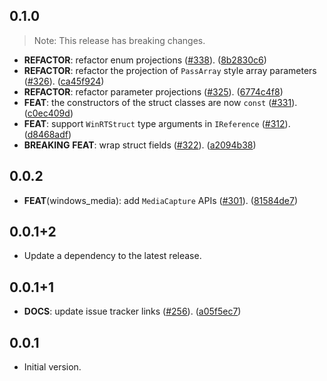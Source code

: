 ## 0.1.0

> Note: This release has breaking changes.

 - **REFACTOR**: refactor enum projections ([#338](https://github.com/halildurmus/dartwinrt/issues/338)). ([8b2830c6](https://github.com/halildurmus/dartwinrt/commit/8b2830c6c9ffcfe4e5ffe745d65820e33c08dc98))
 - **REFACTOR**: refactor the projection of `PassArray` style array parameters ([#326](https://github.com/halildurmus/dartwinrt/issues/326)). ([ca45f924](https://github.com/halildurmus/dartwinrt/commit/ca45f92440d371b65fbeaba5b36817c46d747b2f))
 - **REFACTOR**: refactor parameter projections ([#325](https://github.com/halildurmus/dartwinrt/issues/325)). ([6774c4f8](https://github.com/halildurmus/dartwinrt/commit/6774c4f8d1e79b886116d951bfe18718921f659d))
 - **FEAT**: the constructors of the struct classes are now `const` ([#331](https://github.com/halildurmus/dartwinrt/issues/331)). ([c0ec409d](https://github.com/halildurmus/dartwinrt/commit/c0ec409d973dd27601bbf3e09e900589043a495d))
 - **FEAT**: support `WinRTStruct` type arguments in `IReference` ([#312](https://github.com/halildurmus/dartwinrt/issues/312)). ([d8468adf](https://github.com/halildurmus/dartwinrt/commit/d8468adf7a373a7ebee48d8f43c7a2d2d87b77df))
 - **BREAKING** **FEAT**: wrap struct fields ([#322](https://github.com/halildurmus/dartwinrt/issues/322)). ([a2094b38](https://github.com/halildurmus/dartwinrt/commit/a2094b386af8660babd95435cb4328dff92d1b1c))

## 0.0.2

 - **FEAT**(windows_media): add `MediaCapture` APIs ([#301](https://github.com/halildurmus/dartwinrt/issues/301)). ([81584de7](https://github.com/halildurmus/dartwinrt/commit/81584de719d6c7e64bd3d591a1a219bccf17eb13))

## 0.0.1+2

 - Update a dependency to the latest release.

## 0.0.1+1

 - **DOCS**: update issue tracker links ([#256](https://github.com/halildurmus/dartwinrt/issues/256)). ([a05f5ec7](https://github.com/halildurmus/dartwinrt/commit/a05f5ec70f5e71773f04d7021e1a84d932ca0c21))

## 0.0.1

- Initial version.

